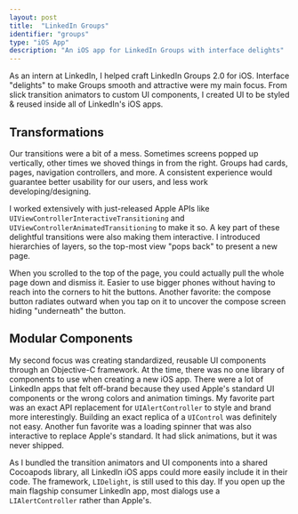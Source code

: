 ```yaml
---
layout: post
title:  "LinkedIn Groups"
identifier: "groups"
type: "iOS App"
description: "An iOS app for LinkedIn Groups with interface delights"
---
```

<section>
<p class="emphasized">As an intern at LinkedIn, I helped craft LinkedIn Groups
2.0 for iOS. Interface "delights" to make Groups smooth and attractive were
my main focus. From slick transition animators to custom UI components, I
created UI to be styled & reused inside all of LinkedIn's iOS apps.</p>
</section>

<section markdown="1">

## Transformations

Our transitions were a bit of a mess. Sometimes screens popped up vertically,
other times we shoved things in from the right. Groups had cards, pages,
navigation controllers, and more. A consistent experience would guarantee
better usability for our users, and less work developing/designing.

I worked extensively with just-released Apple APIs like
`UIViewControllerInteractiveTransitioning` and
`UIViewControllerAnimatedTransitioning` to make it so. A key part of these
delightful transitions were also making them interactive. I introduced
hierarchies of layers, so the top-most view "pops back" to present a new page.

When you scrolled to the top of the page, you could actually pull the whole
page down and dismiss it. Easier to use bigger phones without having to reach
into the corners to hit the buttons. Another favorite: the compose button
radiates outward when you tap on it to uncover the compose screen hiding
"underneath" the button.

</section>

<section markdown="1">

## Modular Components

My second focus was creating standardized, reusable UI components through
an Objective-C framework. At the time, there was no one library of components
to use when creating a new iOS app. There were a lot of LinkedIn apps that felt
off-brand because they used Apple's standard UI components or the wrong colors
and animation timings. My favorite part was an exact API replacement for
`UIAlertController` to style and brand more interestingly. Building an exact
replica of a `UIControl` was definitely not easy. Another fun favorite was a
loading spinner that was also interactive to replace Apple's standard. It had
slick animations, but it was never shipped.

As I bundled the transition animators and UI components into a shared Cocoapods
library, all LinkedIn iOS apps could more easily include it in their code. The
framework, `LIDelight`, is still used to this day. If you open up the main
flagship consumer LinkedIn app, most dialogs use a `LIAlertController` rather
than Apple's.

</section>

